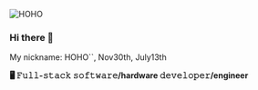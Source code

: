 ![HOHO](https://hoho.im/wp-content/uploads/2017/08/logo-2.png)


### Hi there 👋

My nickname: HOHO``, Nov30th, July13th

**🖥 𝙵𝚞𝚕𝚕-𝚜𝚝𝚊𝚌𝚔 𝚜𝚘𝚏𝚝𝚠𝚊𝚛𝚎/hardware 𝚍𝚎𝚟𝚎𝚕𝚘𝚙𝚎𝚛/engineer**

